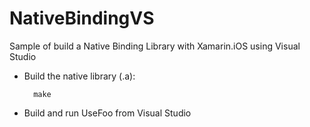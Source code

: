 NativeBindingVS
===============

Sample of build a Native Binding Library with Xamarin.iOS using Visual Studio

* Build the native library (.a):

		make

* Build and run UseFoo from Visual Studio


